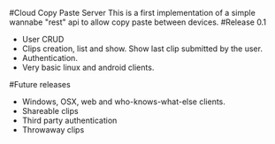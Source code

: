 #Cloud Copy Paste Server
This is a first implementation of a simple wannabe "rest" api to allow copy paste between devices.
#Release 0.1
- User CRUD
- Clips creation, list and show. Show last clip submitted by the user.
- Authentication.
- Very basic linux and android clients.

#Future releases
- Windows, OSX, web and who-knows-what-else clients.
- Shareable clips
- Third party authentication
- Throwaway clips